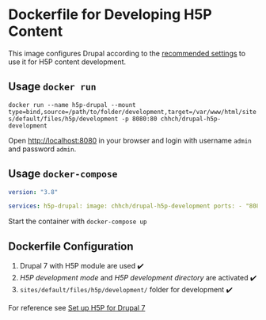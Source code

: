 # Dockerfile for Developing H5P Content

This image configures Drupal according to the [recommended settings](https://h5p.org/development-environment) to use it for H5P content development.

## Usage `docker run`

`docker run --name h5p-drupal --mount type=bind,source=/path/to/folder/development,target=/var/www/html/sites/default/files/h5p/development -p 8080:80 chhch/drupal-h5p-development`

Open <http://localhost:8080> in your browser and login with username `admin` and password `admin`.

## Usage `docker-compose`

```yaml
version: "3.8"

services: h5p-drupal: image: chhch/drupal-h5p-development ports: - "8080:80" volumes: - "./development:/var/www/html/sites/default/files/h5p/development"
```

Start the container with `docker-compose up`

## Dockerfile Configuration

1. Drupal 7 with H5P module are used :heavy_check_mark:
2. _H5P development mode_ and _H5P development directory_ are activated :heavy_check_mark:
3. `sites/default/files/h5p/development/` folder for development :heavy_check_mark:

For reference see [Set up H5P for Drupal 7](https://h5p.org/documentation/setup/drupal7)
